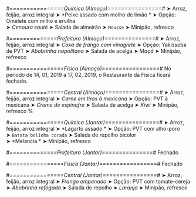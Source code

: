 
*#================Química (Almoço)================#*
➤ Arroz, feijão, arroz integral
➤ *Peixe assado com molho de limão  *
➤ Opção: Omelete com milho e ervilha   
➤ *Cenoura sauté*
➤ Salada de almeirão
➤ `Mousse`
➤ Minipão, refresco

*#==============Prefeitura (Almoço)===============#*
➤ Arroz, feijão, arroz integral
➤ *Coxa de frango com vinagrete*
➤ Opção: Yakissoba de PVT
➤ *Abobrinha napolitana*
➤ Salada de acelga
➤ *Maçã*
➤ Minipão, refresco

*#================Física (Almoço)=================#*
No período de 14, 01, 2019 a 17, 02, 2019, o Restaurante da Física ficará fechado.

*#================Central (Almoço)================#*
➤ Arroz, feijão, arroz integral
➤ *Carne em tiras à mexicana*
➤ Opção: PVT à mexicana
➤ *Creme de espinafre*
➤ Salada de acelga
➤ *Kiwi*
➤ Minipão, refresco
%

*#================Química (Jantar)================#*
➤ Arroz, feijão, arroz integral
➤ *Lagarto assado *
➤ Opção: PVT com alho-poró  
➤ `Batata bolinha corada`
➤ Salada de repolho bicolor  
➤ *Melancia   *
➤ Minipão, refresco

*#==============Prefeitura (Jantar)===============#*
Fechado

*#================Física (Jantar)=================#*
Fechado

*#================Central (Jantar)================#*
➤ Arroz, feijão, arroz integral
➤ *Frango empanado*
➤ Opção: PVT com tomate-cereja
➤ *Abobrinha refogada*
➤ Salada de repolho
➤ *Laranja*
➤ Minipão, refresco
